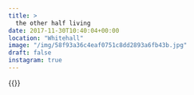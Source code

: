 ```yaml
---
title: >
  the other half living
date: 2017-11-30T10:40:04+00:00
location: "Whitehall"
image: "/img/58f93a36c4eaf0751c8dd2893a6fb43b.jpg"
draft: false
instagram: true
---
```


{{<photo src="/img/58f93a36c4eaf0751c8dd2893a6fb43b.jpg">}}
